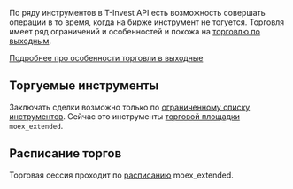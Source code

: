 По ряду инструментов в T-Invest API есть возможность совершать операции в то время, когда на бирже инструмент не тогуется.
Торговля имеет ряд ограничений и особенностей и похожа на [торговлю по выходным](/investAPI/weekend). 

[Подробнее про особенности торговли в выходные](https://www.tbank.ru/finance/blog/weekend-trading/)


## Торгуемые инструменты

Заключать сделки возможно только по [ограниченному списку инструментов](/investAPI/faq_instruments/#1.13).
Сейчас это инструменты [торговой площадки](/investAPI/markets/) `moex_extended`.

## Расписание торгов

Торговая сессия проходит по [расписанию](/investAPI/instruments#tradingschedules) moex_extended.
